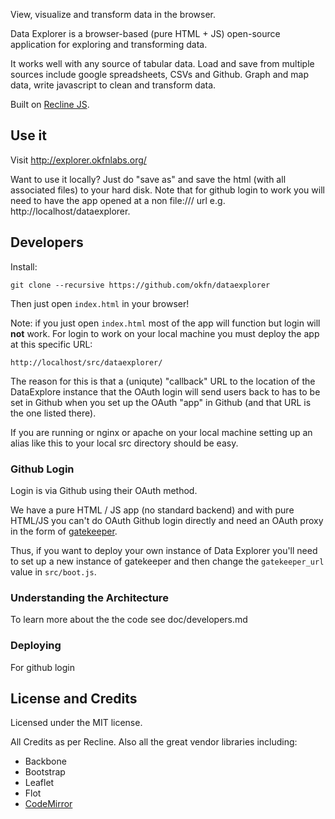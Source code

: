 View, visualize and transform data in the browser.

Data Explorer is a browser-based (pure HTML + JS) open-source application for
exploring and transforming data.

It works well with any source of tabular data. Load and save from multiple
sources include google spreadsheets, CSVs and Github. Graph and map data, write
javascript to clean and transform data.

Built on [Recline JS](http://okfnlabs.org/recline/).

## Use it

Visit <http://explorer.okfnlabs.org/>

Want to use it locally? Just do "save as" and save the html (with all
associated files) to your hard disk. Note that for github login to work you
will need to have the app opened at a non file:/// url e.g.
http://localhost/dataexplorer.

## Developers

Install:

    git clone --recursive https://github.com/okfn/dataexplorer

Then just open `index.html` in your browser!

Note: if you just open `index.html` most of the app will function but login
will **not** work. For login to work on your local machine you must deploy the
app at this specific URL:

    http://localhost/src/dataexplorer/

The reason for this is that a (uniqute) "callback" URL to the location of the
DataExplore instance that the OAuth login will send users back to has to be set
in Github when you set up the OAuth "app" in Github (and that URL is the one
listed there).

If you are running or nginx or apache on your local machine setting up an alias
like this to your local src directory should be easy.

### Github Login

Login is via Github using their OAuth method.

We have a pure HTML / JS app (no standard backend) and with pure HTML/JS you
can't do OAuth Github login directly and need an OAuth proxy in the form of
[gatekeeper][].

[gatekeeper]: https://github.com/prose/gatekeeper

Thus, if you want to deploy your own instance of Data Explorer you'll need to
set up a new instance of gatekeeper and then change the `gatekeeper_url` value
in `src/boot.js`.

### Understanding the Architecture

To learn more about the the code see doc/developers.md

### Deploying

For github login

## License and Credits

Licensed under the MIT license.

All Credits as per Recline. Also all the great vendor libraries including:

* Backbone
* Bootstrap
* Leaflet
* Flot
* [CodeMirror](http://codemirror.net/)

